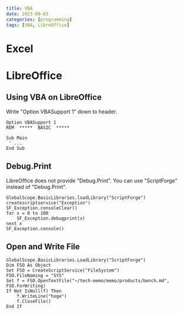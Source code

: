 ```yaml
title: VBA
date: 2023-09-03
categories: [programming]
tags: [VBA, LibreOffice]
```

# Excel



# LibreOffice

## Using VBA on LibreOffice

Write "Option VBASupport 1" down to header.

```vbnet
Option VBASupport 1
REM  *****  BASIC  *****

Sub Main
 ' ...
End Sub
```

## Debug.Print

LibreOffice does not provide "Debug.Print".
You can use "ScriptForge" instead of "Debug.Print".


```vbnet
GlobalScope.BasicLibraries.loadLibrary("ScriptForge")
createscriptservice("Exception")
SF_Exception.consoleClear()
for x = 0 to 100
    SF_Exception.debugprint(x)
next x
SF_Exception.console()
```

## Open and Write File

```vbnet
GlobalScope.BasicLibraries.LoadLibrary("ScriptForge")
Dim FSO As Object
Set FSO = CreateScriptService("FileSystem")
FSO.FileNaming = "SYS"
Set f = FSO.OpenTextFile("~/tech-memo/memo/products/bench.md", FSO.ForWriting)
If Not IsNull(f) Then
    f.WriteLine("hoge")
    f.CloseFile()
End If
```
